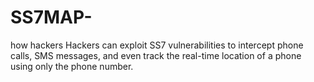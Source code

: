 # SS7MAP-
how hackers Hackers can exploit SS7 vulnerabilities to intercept phone calls, SMS messages, and even track the real-time location of a phone using only the phone number.

